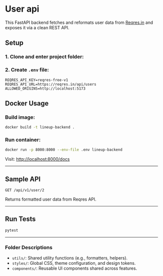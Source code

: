 # User api

This FastAPI backend fetches and reformats user data from [Reqres.in](https://reqres.in) and exposes it via a clean REST API.

## Setup

### 1. Clone and enter project folder:

### 2. Create `.env` file:

```env
REQRES_API_KEY=reqres-free-v1
REQRES_API_URL=https://reqres.in/api/users
ALLOWED_ORIGINS=http://localhost:5173
```

## Docker Usage

### Build image:

```bash
docker build -t lineup-backend .
```

### Run container:

```bash
docker run -p 8000:8000 --env-file .env lineup-backend
```

Visit: [http://localhost:8000/docs](http://localhost:8000/docs)

---

## Sample API

```
GET /api/v1/user/2
```

Returns formatted user data from Reqres API.

---

## Run Tests

```bash
pytest
```

---

### Folder Descriptions

- `utils/`: Shared utility functions (e.g., formatters, helpers).
- `styles/`: Global CSS, theme configuration, and design tokens.
- `components/`: Reusable UI components shared across features.
